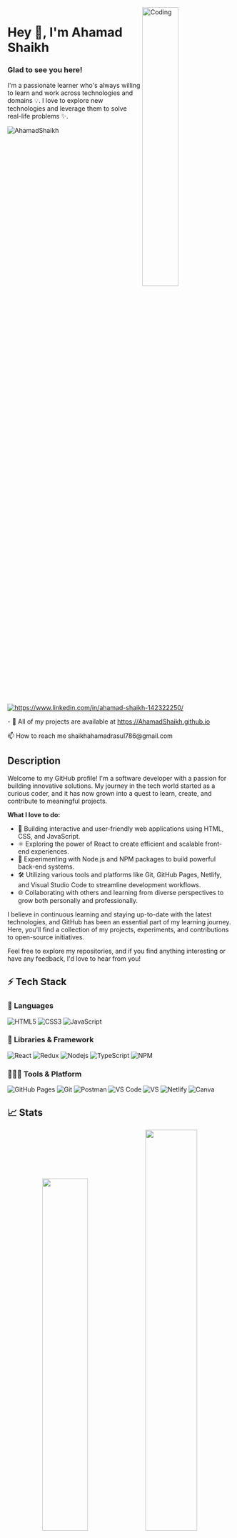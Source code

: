 <img src="https://cdn.dribbble.com/users/1162077/screenshots/3848914/programmer.gif" width="40%" alt="Coding" align="right"/>

<p width="60%" align="left">
	<h1>Hey 👋, I'm Ahamad Shaikh</h1>

### Glad to see you here! &nbsp;

<p>
I'm a passionate learner who's always willing to learn and work across technologies and domains 💡. I love to explore new technologies and leverage them to solve real-life problems ✨.
</p>

<p><img src="https://komarev.com/ghpvc/?username=AhamadShaikh&label=Profile%20views&color=0e75b6&style=flat" alt="AhamadShaikh" /></p>
<p>
	<a href="https://www.linkedin.com/in/ahamad-shaikh-142322250/" target="_blank">
		<img src="https://img.shields.io/badge/LinkedIn-0077B5?style=for-the-badge&logo=linkedin&logoColor=white" alt="https://www.linkedin.com/in/ahamad-shaikh-142322250/"/>
	</a>
</p>        
<p>
	- 🚀 All of my projects are available at <a href="https://AhamadShaikh.github.io/" target="_blank">
<!-- 	<img src="https://img.shields.io/badge/Portfolio-18A303?style=for-the-badge&logo=ionic&logoColor=white" alt="https://AhamadShaikh.github.io/" /> -->
		https://AhamadShaikh.github.io
	</a>
</p>
<p>
	📫 How to reach me <a>shaikhahamadrasul786@gmail.com</a>
</p>
</p>

## Description

Welcome to my GitHub profile! I'm a software developer with a passion for building innovative solutions. My journey in the tech world started as a curious coder, and it has now grown into a quest to learn, create, and contribute to meaningful projects.

**What I love to do:**

- 🚀 Building interactive and user-friendly web applications using HTML, CSS, and JavaScript.
- ⚛️ Exploring the power of React to create efficient and scalable front-end experiences.
- 🧠 Experimenting with Node.js and NPM packages to build powerful back-end systems.
- 🛠️ Utilizing various tools and platforms like Git, GitHub Pages, Netlify, and Visual Studio Code to streamline development workflows.
- 🌐 Collaborating with others and learning from diverse perspectives to grow both personally and professionally.

I believe in continuous learning and staying up-to-date with the latest technologies, and GitHub has been an essential part of my learning journey. Here, you'll find a collection of my projects, experiments, and contributions to open-source initiatives.

Feel free to explore my repositories, and if you find anything interesting or have any feedback, I'd love to hear from you!


## ⚡ Tech Stack

### 🚀 Languages

![HTML5](https://img.shields.io/badge/HTML5-E34F26?style=for-the-badge&logo=html5&logoColor=white)
![CSS3](https://img.shields.io/badge/CSS3-1572B6?style=for-the-badge&logo=css3&logoColor=white)
![JavaScript](https://img.shields.io/badge/JavaScript-323330?style=for-the-badge&logo=javascript&logoColor=F7DF1E)

### 🧩 Libraries & Framework

![React](https://img.shields.io/badge/React-20232A?style=for-the-badge&logo=react&logoColor=61DAFB)
![Redux](https://img.shields.io/badge/Redux-20232A?style=for-the-badge&logo=redux&logoColor=green)
![Nodejs](https://img.shields.io/badge/Node.js-339933?style=for-the-badge&logo=nodedotjs&logoColor=white)
![TypeScript](https://img.shields.io/badge/TypeScript-20232A?style=for-the-badge&logo=TypeScript&logoColor=61DAFB)
![NPM](https://img.shields.io/badge/npm-CB3837?style=for-the-badge&logo=npm&logoColor=white)

### 🧑🏻‍💻 Tools & Platform

![GitHub Pages](https://img.shields.io/badge/GitHub_Pages-100000?style=for-the-badge&logo=github&logoColor=white)
![Git](https://img.shields.io/badge/Git-F05032?style=for-the-badge&logo=git&logoColor=white)
![Postman](https://img.shields.io/badge/Postman-FF6C37?style=for-the-badge&logo=Postman&logoColor=white)
![VS Code](https://img.shields.io/badge/Visual_Studio_Code-0078D4?style=for-the-badge&logo=visual%20studio%20code&logoColor=white)
![VS](https://img.shields.io/badge/Visual_Studio-5C2D91?style=for-the-badge&logo=visual%20studio&logoColor=white)
![Netlify](https://img.shields.io/badge/Netlify-00C7B7?style=for-the-badge&logo=netlify&logoColor=white)
![Canva](https://img.shields.io/badge/Canva-%2300C4CC.svg?&style=for-the-badge&logo=Canva&logoColor=white)

## 📈 Stats

<div align="center">
  <img width="45%" src="https://github-readme-stats.vercel.app/api?username=AhamadShaikh&show_icons=true&theme=flag-india" />
  <img width="48%" src="https://github-readme-streak-stats.herokuapp.com/?user=AhamadShaikh&theme=flag-india" />
</div>

## 🔝 Most used languages

<div align="center">
<img width="45%" align="center" alt="languages" src="https://github-readme-stats.vercel.app/api/top-langs/?username=AhamadShaikh&theme=flag-india" />
</div>
